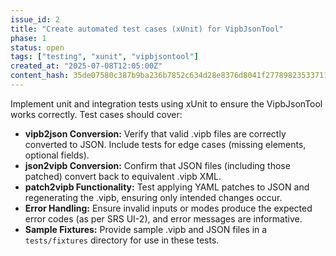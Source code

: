 ```yaml
---
issue_id: 2
title: "Create automated test cases (xUnit) for VipbJsonTool"
phase: 1
status: open
tags: ["testing", "xunit", "vipbjsontool"]
created_at: "2025-07-08T12:05:00Z"
content_hash: 35de07580c387b9ba236b7852c634d28e8376d8041f27789823533711eb0c81c
---
```

Implement unit and integration tests using xUnit to ensure the VipbJsonTool works correctly. Test cases should cover:

- **vipb2json Conversion:** Verify that valid .vipb files are correctly converted to JSON. Include tests for edge cases (missing elements, optional fields).
- **json2vipb Conversion:** Confirm that JSON files (including those patched) convert back to equivalent .vipb XML.
- **patch2vipb Functionality:** Test applying YAML patches to JSON and regenerating the .vipb, ensuring only intended changes occur.
- **Error Handling:** Ensure invalid inputs or modes produce the expected error codes (as per SRS UI-2), and error messages are informative.
- **Sample Fixtures:** Provide sample .vipb and JSON files in a `tests/fixtures` directory for use in these tests.
